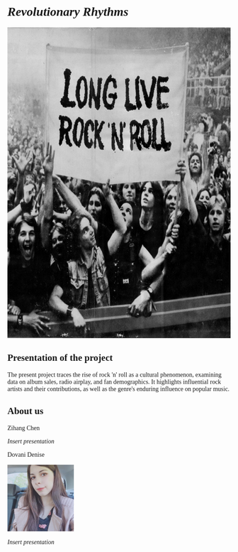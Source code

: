 <!DOCTYPE html>
<html>
<head>
</head>
<body>

<h1 style="font-family:calibri;"> <i> Revolutionary Rhythms </i> </h1>
<img src="img.jpg"; width="700" height="700">

<section>
<h2 style="font-family:calibri;"> Presentation of the project </h2>
<p style="font-family:calibri;"> The present project traces the rise of rock 'n' roll as a cultural phenomenon, examining data on album sales, radio airplay, and fan demographics. It highlights influential rock artists and their contributions, as well as the genre's enduring influence on popular music.</p>
</section>

<section>
<h2 style="font-family:calibri;"> About us </h2>
<p style="font-family:calibri;"> Zihang Chen </p>
  <p style="font-family:calibri;"> <i> Insert presentation </i> </p>
<p style="font-family:calibri;"> Dovani Denise </p>
  <img src="Denise.jpg"; width="150" height="150">
    <p style="font-family:calibri;"> <i> Insert presentation </i> </p>
</section>

</body>
</html>
